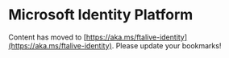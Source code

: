 # Microsoft Identity Platform

Content has moved to [https://aka.ms/ftalive-identity](https://aka.ms/ftalive-identity). Please update your bookmarks!

